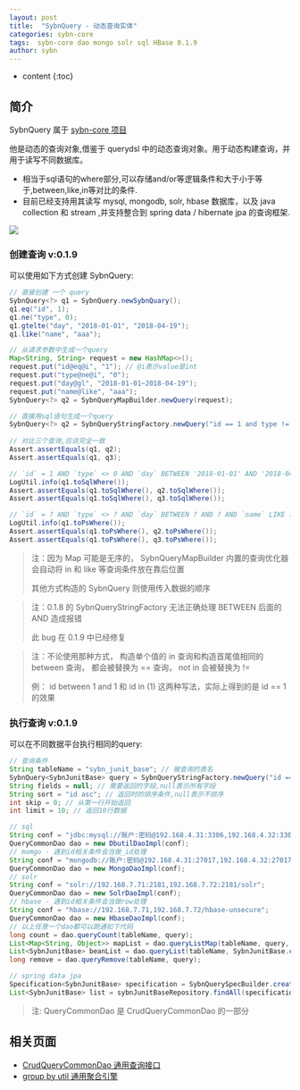 ```yaml
---
layout: post
title:  "SybnQuery - 动态查询实体"
categories: sybn-core
tags:  sybn-core dao mongo solr sql HBase 0.1.9
author: sybn
---
```


* content
{:toc}

## 简介
SybnQuery 属于 [sybn-core 项目]({{site.baseurl}}/2018/03/28/sybn-core/)

他是动态的查询对象,借鉴于 querydsl 中的动态查询对象。用于动态构建查询，并用于读写不同数据库。
* 相当于sql语句的where部分,可以存储and/or等逻辑条件和大于小于等于,between,like,in等对比的条件.
* 目前已经支持用其读写 mysql, mongodb, solr, hbase 数据库，以及 java collection 和 stream ,并支持整合到 spring data / hibernate jpa 的查询框架.

![]({{site.baseurl}}/images/sybn_query_3.png)



### 创建查询 v:0.1.9
可以使用如下方式创建 SybnQuery:
```java
// 直接创建 一个 query
SybnQuery<?> q1 = SybnQuery.newSybnQuary();
q1.eq("id", 1);
q1.ne("type", 0);
q1.gtelte("day", "2018-01-01", "2018-04-19");
q1.like("name", "aaa");

// 从请求参数中生成一个query
Map<String, String> request = new HashMap<>();
request.put("id@eq@i", "1"); // @i表示value是int
request.put("type@ne@i", "0");
request.put("day@gl", "2018-01-01~2018-04-19");
request.put("name@like", "aaa");
SybnQuery<?> q2 = SybnQueryMapBuilder.newQuery(request);

// 直接用sql语句生成一个query
SybnQuery<?> q2 = SybnQueryStringFactory.newQuery("id == 1 and type != 0 and day between '2018-01-01' and '2018-04-19' and name like '%aaa%'");
      
// 对比三个查询,应该完全一致
Assert.assertEquals(q1, q2);
Assert.assertEquals(q1, q3);

// `id` = 1 AND `type` <> 0 AND `day` BETWEEN '2018-01-01' AND '2018-04-19' AND `name` LIKE '%aaa%'
LogUtil.info(q1.toSqlWhere());
Assert.assertEquals(q1.toSqlWhere(), q2.toSqlWhere());
Assert.assertEquals(q1.toSqlWhere(), q3.toSqlWhere());

// `id` = ? AND `type` <> ? AND `day` BETWEEN ? AND ? AND `name` LIKE ?
LogUtil.info(q1.toPsWhere());
Assert.assertEquals(q1.toPsWhere(), q2.toPsWhere());
Assert.assertEquals(q1.toPsWhere(), q3.toPsWhere());

```
> 注：因为 Map 可能是无序的， SybnQueryMapBuilder 内置的查询优化器会自动将 in 和 like 等查询条件放在靠后位置
>
> 其他方式构造的 SybnQuery 则使用传入数据的顺序

> 注：0.1.8 的 SybnQueryStringFactory 无法正确处理  BETWEEN 后面的 AND 造成报错
> 
> 此 bug 在 0.1.9 中已经修复


> 注：不论使用那种方式， 构造单个值的 in 查询和构造首尾值相同的 between 查询， 都会被替换为 == 查询， not in 会被替换为 !=
>
> 例： id between 1 and 1 和  id in (1) 这两种写法，实际上得到的是 id == 1 的效果

### 执行查询 v:0.1.9
可以在不同数据平台执行相同的query:
```java
// 查询条件
String tableName = "sybn_junit_base"; // 被查询的表名
SybnQuery<SybnJunitBase> query = SybnQueryStringFactory.newQuery("id == 1 and type != 0 and name like '%aaa%'", SybnJunitBase.class);
String fields = null; // 需要返回的字段,null表示所有字段
String sort = "id asc"; // 返回时的排序条件,null表示不排序
int skip = 0; // 从第一行开始返回
int limit = 10; // 返回10行数据

// sql
String conf = "jdbc:mysql://账户:密码@192.168.4.31:3306,192.168.4.32:3306/test";
QueryCommonDao dao = new DbutilDaoImpl(conf);
// momgo - 遇到id相关条件会当做_id处理
String conf = "mongodb://账户:密码@192.168.4.31:27017,192.168.4.32:27017/test";
QueryCommonDao dao = new MongoDaoImpl(conf);
// solr
String conf = "solr://192.168.7.71:2181,192.168.7.72:2181/solr";
QueryCommonDao dao = new SolrDaoImpl(conf);
// hbase - 遇到id相关条件会当做row处理
String conf = "hbase://192.168.7.71,192.168.7.72/hbase-unsecure";
QueryCommonDao dao = new HbaseDaoImpl(conf);
// 以上任意一个dao都可以跑通如下代码
long count = dao.queryCount(tableName, query); 
List<Map<String, Object>> mapList = dao.queryListMap(tableName, query, fields, sort, skip, limit);
List<SybnJunitBase> beanList = dao.queryList(tableName, SybnJunitBase.class, query, fields, sort, skip, limit);
long remove = dao.queryRemove(tableName, query);

// spring data jpa
Specification<SybnJunitBase> specification = SybnQuerySpecBuilder.create(query);
List<SybnJunitBase> list = sybnJunitBaseRepository.findAll(specification);
```
> 注: QueryCommonDao 是 CrudQueryCommonDao 的一部分

## 相关页面
- [CrudQueryCommonDao 通用查询接口]({{site.baseurl}}/2018/03/28/crud-query-common-dao/)
- [group by util 通用聚合引擎]({{site.baseurl}}/2018/04/12/group-by-util/)
